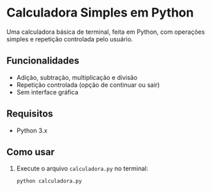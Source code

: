 # Calculadora Simples em Python

Uma calculadora básica de terminal, feita em Python, com operações simples e repetição controlada pelo usuário.

## Funcionalidades

- Adição, subtração, multiplicação e divisão
- Repetição controlada (opção de continuar ou sair)
- Sem interface gráfica

## Requisitos

- Python 3.x

## Como usar

1. Execute o arquivo `calculadora.py` no terminal:
   
   ```bash
   python calculadora.py
